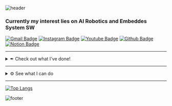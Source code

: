 ![header](https://capsule-render.vercel.app/api?type=waving&color=7F7FD5&text=%20MINJUN%20%20&height=200&fontSize=90&fontColor=ffffff)
### Currently my interest lies on AI Robotics and Embeddes System SW

[![Gmail Badge](https://img.shields.io/badge/Gmail-d14836?style=flat-square&logo=Gmail&logoColor=white&link=mailto:pawpaw0427@gmail.com)](mailto:pawpaw0427@gmail.com)
[![Instagram Badge](https://img.shields.io/badge/Instagram-%23E4405F?style=flat-square&logo=Instagram&logoColor=white&link=https://www.instagram.com/jadelaw2876/)](https://www.instagram.com/jadelaw2876/)
[![Youtube Badge](https://img.shields.io/badge/YouTube-%23FF0000?style=flat-square&logo=YouTube&logoColor=white&link=https://www.youtube.com/channel/UC6fZzX5dYDrA0Ah8QvCmeug)](https://www.youtube.com/channel/UC6fZzX5dYDrA0Ah8QvCmeug)
[![Github Badge](https://img.shields.io/badge/-Github-%23181717?style=flat-square&logo=github&link=https://github.com/wkdalswns0427)](https://github.com/wkdalswns0427)
[![Notion Badge](https://img.shields.io/badge/-Notion-%23000000?style=flat-square&logo=Notion&link=https://checker-manatee-fb6.notion.site/97310e3bac8b45d88724a565b18b0197)](https://checker-manatee-fb6.notion.site/s-Notion-29f98f3664ff45adaaaa882dc97013fb)

---
<details>
<summary> ✒ Check out what I've done! </summary>
  
### 🎓 Education

* Undergraduate(Senior): [**Yonsei University** College of Enginneing, Deparment of Mechanical Engineering](https://me.yonsei.ac.kr/me/index.do), Seoul. `2019.3. ~ Present`

### 🎪 Academy

- [RoboIn(Yonsei Univ. Robot Conference)](https://youtube.com/c/RoboinYonseiUniversity) `2020.04. ~ Present`
    
    (President `2021.07. ~ 2022.08` )
* [YAI(Yonsei Univ. AI Conference)](https://m.facebook.com/yonseiAI/) `2022.01. ~ Present`
* [Hwalchun(Yonsei Univ. College of Engineering Band)](https://hwalchun.fandom.com/ko/wiki/%EB%8C%80%EB%AC%B8) Guitar `2019.03. ~ 2022.02`

### 🔬 Research Experinece

* **[BioMedical & Energy System Lab](https://sites.google.com/a/bmesyonsei.com/bmeslab/)**, `2020.01. ~ 2020.02.`
* **[Mechanobiology & Soft Materials Lab](http://leelab.yonsei.ac.kr/)**, `2020.07. ~ 2021.06.`

### 💻 Work Experience

* **[Alsemy](https://www.alsemy.com/)**, Intern, `2021.06. ~ 2021.08.`
* **[Toy's Myth](http://www.toysmyth.com/)**, Embeded Engineer, `2022.02. ~ 2022.10.`
* **[DRIMAES](https://drimaes.com/)**, Embedded SW Engineer, `2022.10. ~ 2024.03.`

### ⚙ Project Experience
  
- **고요샘(GoyoSaem) : A device that controls the amount of light in response to sound**, `2019.03. ~ 2019.12.`
- **Quadrupedal Robot with PID Control**, `2020.07. ~ 2020.09.` [Arduino C++]
- **[ZMR250 drone](https://github.com/wkdalswns0427/ZMR250_drone)**, `2021.10. ~ 2021.12.`[(video)](https://www.youtube.com/watch?v=QdEd7_wRPp0&t=12s) [Arduino C++]
- **[WT901, HWT905(Wit-motion) gyroscope RS485 communication firmware](https://github.com/wkdalswns0427/WIT_Motion_gyroscope)**, `2022.04.` [C, C++]
- **Theo Jansen Mechanism Walking Line Tracing Robot**, `2020.07. ~ 2020.08.` [Python]
- **Subtalar Joint Axis Position Locator(in association with Yonsei PED)**, `2020.03. ~ 2020.11.` [Python, C++]
- **[Compensation Box](https://www.youtube.com/watch?v=bn3E7PXLIBw&list=PLGyiRBJQ9X_u_dl6LDEFkKkryKGEGHRKc)**, `2020.12. ~ 2021.01.` [Arduino C++, Python]
- **[DC Motor PID controller](https://github.com/wkdalswns0427/PID_Control_Encoder)**, `2021.10. ~ 2021.11` [C]
- **[ACUOUS(automatic-continuous urine output & urinanalysis system)](https://youtu.be/z2-fFQq6GeI)**, `2020.05. ~ 2020.12.` [Python]
- **[Eye Tuner](https://github.com/wkdalswns0427/Eye-Tuner)**: Personalized Digital Reading Program, `2021.02. ~ 2021.11.` [Python(Flask), JS]
- **[Spot Micro Walking Robot](https://github.com/wkdalswns0427/spot_micro_project)**, `2021.10. ~ ongoing(paused)` [Python, C++(ROS)]
- **[Spine Segmentation with Pytorch](https://github.com/wkdalswns0427/Spine-Segmentation-with-Pytorch-Modified-UNet)**, `2021.10. ~ 2021.12.` [Python(Pythrch)]
- **[ERP42 platform localization package](https://github.com/wkdalswns0427/erp42_localization)**, `2022.08. ~ 2023.02.` [C++(ROS1 noetic), sensors : mavros imu, ublox gps]
- **[Leafeon Project](https://github.com/wkdalswns0427/LeafeonRTOS) : RTOS based indoor IoT system**, `2022.12. ~ ongoing` [FW : C++, API BE : Python(FastAPI), FE : JS]
- **[FennecBot](https://smins.co.kr/batcam2)**, `2023.03. ~ 2023.08.`, [Python]

### 🏆 Awards

* YonseiXNexon Creative Platform **Excellence Award** `2019`
* IHEI Summer Workstation - ACUOUS **Excellence Award** `2020`
* [EDISON Coptuper Aided Design Competition](https://cfd.edison.re.kr/web/challenge/10th_design) **Top 8** `2020`
* [KU Medical Hackathon](http://biosku.konkuk.ac.kr/medical/main/main.php) **Excellence Award** `2020`
* Yonsei IHEI Workstation, **Impact Solution Award** `2021`
* [MEDICAL HACK 2021](https://www.all-con.co.kr/uni_contest/467239) **Excellence Award** `2021`
* [Hanium Competition](http://www.hanium.or.kr/) **Selection** `2021`
* IHEI Show Off Festa2 **Best Choice Award** `2021`
* [2022 Autonomous Driving Robot Race - racing](https://www.irobotnews.com/news/articleView.html?idxno=30037) **Grand Prize** `2022`
</details>

---
<details>
<summary> ⚙ See what I can do </summary>
  
### 🛠 Capable of...

#### Programming Languages
[![Python](https://img.shields.io/badge/PYTHON-3776AB.svg?&style=for-the-badge&logo=python&logoColor=white)](#Langauges)
[![C](https://img.shields.io/badge/C-00599C?style=for-the-badge&logo=c&logoColor=white)](#Langauges)
[![C++](https://img.shields.io/badge/C%2B%2B-00599C?style=for-the-badge&logo=c%2B%2B&logoColor=white)](#Langauges)
[![JavaScript](https://img.shields.io/badge/JAVASCRIPT-F7DF1E.svg?&style=for-the-badge&logo=javascript&logoColor=323330)](#Langauges)

#### Libraries & Frameworks
[![Docker](https://img.shields.io/badge/Docker-2496ED?style=flat-square&logo=Docker&logoColor=white"/)](#Libraries--Frameworks)
[![PyTorch](https://img.shields.io/badge/PyTorch-%23EE4C2C.svg?style=for-the-badge&logo=PyTorch&logoColor=white)](#Libraries--Frameworks)
[![OpenCV](https://img.shields.io/badge/opencv-%23white.svg?style=for-the-badge&logo=opencv&logoColor=white)](#Libraries--Frameworks)
[![Flask](https://img.shields.io/badge/Flask-000000?style=for-the-badge&logo=flask&logoColor=white)](#Libraries--Frameworks)
[![FastAPI](https://img.shields.io/badge/FastAPI-009688?style=for-the-badge&logo=FastAPI&logoColor=white)](#Libraries--Frameworks)
[![ROS-melodic](https://img.shields.io/badge/-ROS1--melodic-%2322314E?style=for-the-badge&logo=ROS&logoColor=white)](#Libraries--Frameworks)
[![ROS-noetic](https://img.shields.io/badge/-ROS1--noetic-%2322314E?style=for-the-badge&logo=ROS&logoColor=white)](#Libraries--Frameworks)
[![ROS-dashing](https://img.shields.io/badge/-ROS2--dashing-%2322314E?style=for-the-badge&logo=ROS&logoColor=white)](#Libraries--Frameworks)

#### Skills
[![Linux](https://img.shields.io/badge/LINUX-FCC624?style=for-the-badge&logo=linux&logoColor=white)](#Skills)
[![Ubuntu](https://img.shields.io/badge/-Ubuntu-%23E95420?style=for-the-badge&logo=Ubuntu&logoColor=white)](#Skills)
[![Git](https://img.shields.io/badge/GIT-%23F05033.svg?&style=for-the-badge&logo=git&logoColor=white)](#Skills)
[![GitHub](https://img.shields.io/badge/GITHUB-121011.svg?&style=for-the-badge&logo=github&logoColor=white)](#Skills)
[![Amazon AWS](https://img.shields.io/badge/AmazonAWS-232F3E?style=for-the-badge&logo=amazonaws&logoColor=white)](#Skills)
[![Adobe Premiere Pro](https://img.shields.io/badge/Adobe%20Premiere%20Pro-9999FF.svg?style=for-the-badge&logo=Adobe%20Premiere%20Pro&logoColor=white)](#Skills)
[![Adobe Photoshop](https://img.shields.io/badge/adobephotoshop-%2331A8FF.svg?style=for-the-badge&logo=adobephotoshop&logoColor=white)](#Skills)
[![Adobe Illustrator](https://img.shields.io/badge/-ADOBE%20ILLUSTRATOR-%23FF9A00.svg?style=for-the-badge&logo=adobeillustrator&logoColor=white)](#Skills)
[![Autodesk Inventor](https://img.shields.io/badge/-Autodesk%20Inventor-%230696D7.svg?style=for-the-badge&logo=autodesk&logoColor=white)](#Skills)
[![Solidworks](https://img.shields.io/badge/-Solidworks-%23FF0000?style=for-the-badge&logo=dassaultsystemes&logoColor=white)](#Skills)
[![HTML5](https://img.shields.io/badge/HTML5-E34F26.svg?&style=for-the-badge&logo=html5&logoColor=white)](#Langauges)
[![CSS3](https://img.shields.io/badge/CSS3-%231572B6.svg?&style=for-the-badge&logo=css3&logoColor=white)](#Langauges)
</details>

---
<!-- ![GitHub stats](https://github-readme-stats.vercel.app/api?username=wkdalswns0427&show_icons=true&theme=radical) -->

[![Top Langs](https://github-readme-stats.vercel.app/api/top-langs/?username=wkdalswns0427&layout=compact)](https://github.com/wkdalswns0427/github-readme-stats)

<!-- <img src="https://github-profile-trophy.vercel.app/?username=wkdalswns0427&margin-w=15&row=2&column=4&no-frame=true&theme=onedark"> -->

![footer](https://capsule-render.vercel.app/api?section=footer&type=waving&color=7F7FD5)
